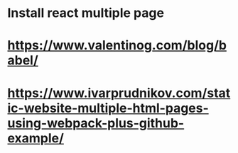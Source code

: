 # Install react multiple page
# https://www.valentinog.com/blog/babel/
# https://www.ivarprudnikov.com/static-website-multiple-html-pages-using-webpack-plus-github-example/
